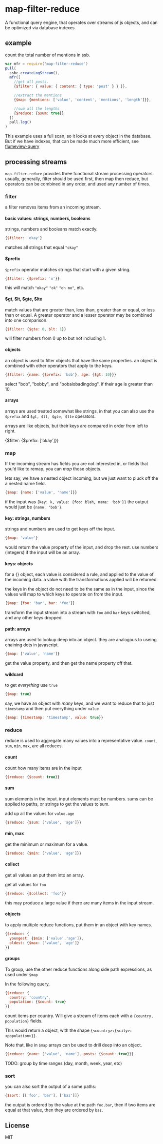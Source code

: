 # map-filter-reduce

A functional query engine, that operates over streams of js objects,
and can be optimized via database indexes.

## example

count the total number of mentions in ssb.

``` js
var mfr = require('map-filter-reduce')
pull(
  ssbc.createLogStream(),
  mfr([
    //get all posts.
    {$filter: { value: { content: { type: 'post' } } }},

    //extract the mentions
    {$map: {mentions: ['value', 'content', 'mentions', 'length']}},

    //sum all the lengths
    {$reduce: {$sum: true}}
  ])
  pull.log()
)
```

This example uses a full scan, so it looks at every object in the
database. But if we have indexes, that can be made much more efficient,
see [flumeview-query](https://github.com/flumedb/flumeview-query)

## processing streams

`map-filter-reduce` provides three functional stream processing
operators. usually, generally, filter should be used first,
then map then reduce, but operators can be combined in any order,
and used any number of times.

### filter

a filter removes items from an incoming stream.

#### basic values: strings, numbers, booleans

strings, numbers and booleans match exactly.

``` js
{$filter: 'okay'}
```
matches all strings that equal `"okay"`

#### $prefix

`$prefix` operator matches strings that start with a given string.
``` js
{$filter: {$prefix: 'o'}}
```
this will match `"okay"` `"ok"` `"oh no"`, etc.

#### $gt, $lt, $gte, $lte

match values that are greater than, less than, greater than or equal, or less than or equal.
A greater operator and a lesser operator may be combined into one comparison.

``` js
{$filter: {$gte: 0, $lt: 1}}
```
will filter numbers from 0 up to but not including 1.

#### objects

an object is used to filter objects that have the same properties.
an object is combined with other operators that apply to the keys.

``` js
{$filter: {name: {$prefix: 'bob'}, age: {$gt: 10}}}
```
select "bob", "bobby", and "bobalobadingdog", if their age is greater than 10.

#### arrays

arrays are used treated somewhat like strings, in that you can also
use the `$prefix` and `$gt, $lt, $gte, $lte` operators.


arrays are like objects, but their keys are compared in order from left to right.

{$filter: {$prefix: ['okay']}}

### map

If the incoming stream has fields you are not interested in,
or fields that you'd like to remap, you can _map_ those objects.

lets say, we have a nested object incoming, but we just want to pluck off
the a nested name field.

``` js
{$map: {name: ['value', 'name']}}
```

if the input was `{key: k, value: {foo: blah, name: 'bob'}}`
the output would just be `{name: 'bob'}`.

#### key: strings, numbers

strings and numbers are used to get keys off the input.

``` js
{$map: 'value'}
```
would return the value property of the input, and drop the rest.
use numbers (integers) if the input will be an array.

#### keys: objects

for a {} object, each value is considered a rule, and applied to
the value of the incoming data. a value with the transformations applied
will be returned.

the keys in the object do not need to be the same as in the input,
since the values will map to which keys to operate on from the input.

``` js
{$map: {foo: 'bar', bar: 'foo'}}
```
transform the input stream into a stream with `foo` and `bar` keys switched,
and any other keys dropped.

#### path: arrays

arrays are used to lookup deep into an object. they are analogous to useing
chaining dots in javascript.

``` js
{$map: ['value', 'name']}
```
get the value property, and then get the name property off that.

#### wildcard

to get _everything_ use `true`

``` js
{$map: true}
```
say, we have an object with _many_ keys, and we want to reduce that to just
`timestamp` and then put everything under `value`

``` js
{$map: {timestamp: 'timestamp', value: true}}
```

### reduce

reduce is used to aggregate many values into a representative value.
`count`, `sum`, `min`, `max`, are all reduces.

#### count

count how many items are in the input
``` js
{$reduce: {$count: true}}
```

#### sum

sum elements in the input. input elements must be numbers.
sums can be applied to paths, or strings to get the values to sum.

add up all the values for `value.age`
``` js
{$reduce: {$sum: ['value', 'age']}}
```

#### min, max

get the minimum or maximum for a value.

``` js
{$reduce: {$min: ['value', 'age']}}
```

#### collect

get all values an put them into an array.

get all values for `foo`
``` js
{$reduce: {$collect: 'foo'}}
```
this may produce a large value if there are many items in the input stream.

#### objects

to apply multiple reduce functions, put them in an object with
key names.

``` js
{$reduce: {
  youngest: {$min: ['value','age']},
  oldest: {$max: ['value', 'age']}
}}
```
#### groups

To group, use the other reduce functions
along side path expressions, as used under `$map`

In the following query,
``` js
{$reduce: {
  country: 'country',
  population: {$count: true}
}}
```
count items per country. Will give a stream of items each with
a `{country, population}` fields.

This would return a object, with the shape `{<country>:{<city>: <population>}}`.

Note that, like in `$map` arrays can be used to drill deep into
an object.
``` js
{$reduce: {name: ['value', 'name'], posts: {$count: true}}}
```

TODO: group by time ranges (day, month, week, year, etc)

### sort

you can also sort the output of a some paths: 

``` js
{$sort: [['foo', 'bar'], ['baz']]}
```

the output is ordered by the value at the path `foo.bar`, then if two items are equal
at that value, then they are ordered by `baz`.

## License

MIT

